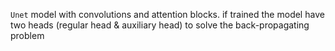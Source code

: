 `Unet` model with convolutions and attention blocks.
if trained the model have two heads (regular head & auxiliary head) to solve the back-propagating problem